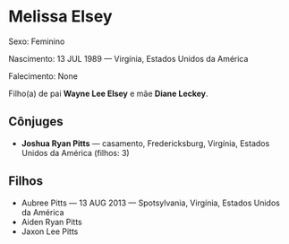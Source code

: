 # Melissa Elsey

Sexo: Feminino

Nascimento: 13 JUL 1989 — Virgínia, Estados Unidos da América

Falecimento: None

Filho(a) de pai **Wayne Lee Elsey** e mãe **Diane Leckey**.

## Cônjuges
- **Joshua Ryan Pitts** — casamento, Fredericksburg, Virgínia, Estados Unidos da América (filhos: 3)

## Filhos
- Aubree Pitts — 13 AUG 2013 — Spotsylvania, Virgínia, Estados Unidos da América
- Aiden Ryan Pitts
- Jaxon Lee Pitts
